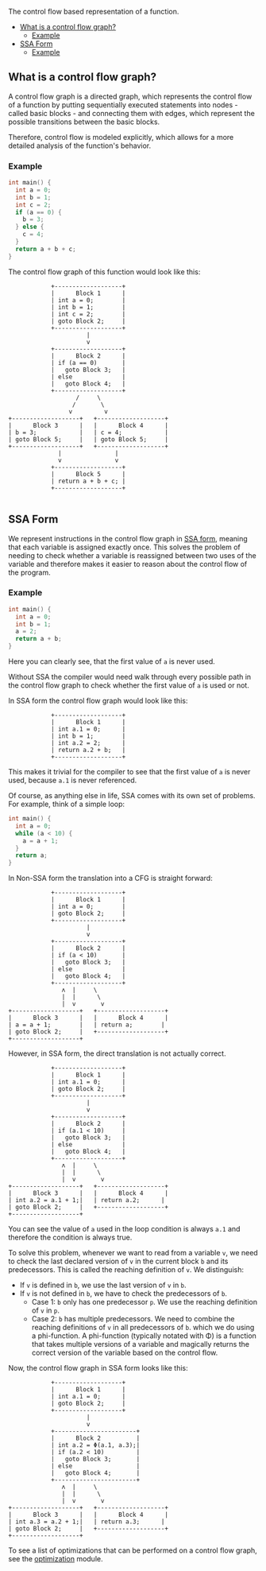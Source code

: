 The control flow based representation of a function.

<!-- TOC -->
  * [What is a control flow graph?](#what-is-a-control-flow-graph)
    * [Example](#example)
  * [SSA Form](#ssa-form)
    * [Example](#example-1)
<!-- TOC -->

## What is a control flow graph?

A control flow graph is a directed graph, which represents the control flow of
a function by putting sequentially executed statements into nodes - called
basic blocks - and connecting them with edges, which represent the possible
transitions between the basic blocks.

Therefore, control flow is modeled explicitly, which allows for a more
detailed analysis of the function's behavior.

### Example

```c
int main() {
  int a = 0;
  int b = 1;
  int c = 2;
  if (a == 0) {
    b = 3;
  } else {
    c = 4;
  }
  return a + b + c;
}
```

The control flow graph of this function would look like this:

```text
            +-------------------+
            |      Block 1      |
            | int a = 0;        |
            | int b = 1;        |
            | int c = 2;        |
            | goto Block 2;     |
            +-------------------+
                      |
                      v
            +-------------------+
            |      Block 2      |
            | if (a == 0)       |
            |   goto Block 3;   |
            | else              |
            |   goto Block 4;   |
            +-------------------+
                   /     \
                  /       \
                 v         v
+-------------------+   +-------------------+
|      Block 3      |   |      Block 4      |
| b = 3;            |   | c = 4;            |
| goto Block 5;     |   | goto Block 5;     |
+-------------------+   +-------------------+
              |               |
              v               v
            +-------------------+
            |      Block 5      |
            | return a + b + c; |
            +-------------------+
                 
```

## SSA Form

We represent instructions in the control flow graph in [SSA form](https://en.wikipedia.org/wiki/Static_single_assignment_form),
meaning that each variable is assigned exactly once. This solves the problem of
needing to check whether a variable is reassigned between two uses of the
variable and therefore makes it easier to reason about the control flow of the program.

### Example

```c
int main() {
  int a = 0;
  int b = 1;
  a = 2;
  return a + b;
}
```

Here you can clearly see, that the first value of `a` is never used.

Without SSA the compiler
would need walk through every possible path in the control flow graph to check
whether the first value of `a` is used or not.

In SSA form the control flow graph would look like this:

```text
            +-------------------+
            |      Block 1      |
            | int a.1 = 0;      |
            | int b = 1;        |
            | int a.2 = 2;      |
            | return a.2 + b;   |
            +-------------------+
```

This makes it trivial for the compiler to see that the first value of `a` is never used, because `a.1` is never referenced.

Of course, as anything else in life, SSA comes with its own set of problems. 
For example, think of a simple loop:

```c
int main() {
  int a = 0;
  while (a < 10) {
    a = a + 1;
  }
  return a;
}
```

In Non-SSA form the translation into a CFG is straight forward:

```text
            +-------------------+
            |      Block 1      |
            | int a = 0;        |
            | goto Block 2;     |
            +-------------------+
                      |
                      v
            +-------------------+
            |      Block 2      |
            | if (a < 10)       |
            |   goto Block 3;   |
            | else              |
            |   goto Block 4;   |
            +-------------------+
               ʌ  |     \
               |  |      \
               |  v       v
+-------------------+   +-------------------+
|      Block 3      |   |      Block 4      |
| a = a + 1;        |   | return a;        |
| goto Block 2;     |   +-------------------+
+-------------------+
```
However, in SSA form, the direct translation is not actually correct.

```text
            +-------------------+
            |      Block 1      |
            | int a.1 = 0;      |
            | goto Block 2;     |
            +-------------------+
                      |
                      v
            +-------------------+
            |      Block 2      |
            | if (a.1 < 10)     |
            |   goto Block 3;   |
            | else              |
            |   goto Block 4;   |
            +-------------------+
               ʌ  |     \
               |  |      \
               |  v       v
+-------------------+   +-------------------+
|      Block 3      |   |      Block 4      |
| int a.2 = a.1 + 1;|   | return a.2;      |
| goto Block 2;     |   +-------------------+
+-------------------+
```

You can see the value of `a` used in the loop condition is always `a.1` and therefore the condition is always true.

To solve this problem, whenever we want to read from a variable `v`, we need to check the last declared version of `v`
in the current block `b` and its predecessors. This is called the reaching definition of `v`. We distinguish:
- If `v` is defined in `b`, we use the last version of `v` in `b`. 
- If `v` is not defined in `b`, we have to check the predecessors of `b`.
  - Case 1: `b` only has one predecessor `p`. We use the reaching definition of `v` in `p`.
  - Case 2: `b` has multiple predecessors. We need to combine the reaching definitions of `v` in all predecessors of `b`.
    which we do using a phi-function. A phi-function (typically notated with Φ) is a function that takes multiple versions of a variable and magically returns the
    correct version of the variable based on the control flow.

Now, the control flow graph in SSA form looks like this:

```text
            +-------------------+
            |      Block 1      |
            | int a.1 = 0;      |
            | goto Block 2;     |
            +-------------------+
                      |
                      v
            +-----------------------+
            |      Block 2          |
            | int a.2 = Φ(a.1, a.3);|
            | if (a.2 < 10)         |
            |   goto Block 3;       |
            | else                  |
            |   goto Block 4;       |
            +-----------------------+
               ʌ  |     \
               |  |      \
               |  v       v
+-------------------+   +-------------------+
|      Block 3      |   |      Block 4      |
| int a.3 = a.2 + 1;|   | return a.3;      |
| goto Block 2;     |   +-------------------+
+-------------------+
```

To see a list of optimizations that can be performed on a control flow graph, see the [optimization](`crate::optimization`) module.
